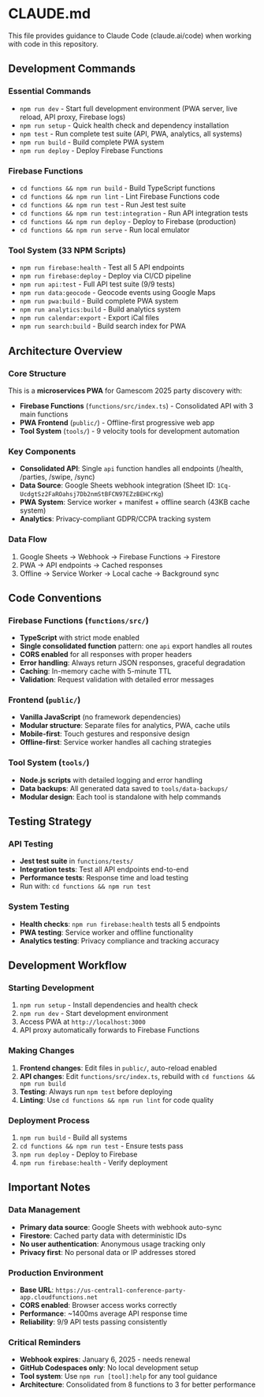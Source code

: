 # CLAUDE.md

This file provides guidance to Claude Code (claude.ai/code) when working with code in this repository.

## Development Commands

### Essential Commands
- `npm run dev` - Start full development environment (PWA server, live reload, API proxy, Firebase logs)
- `npm run setup` - Quick health check and dependency installation
- `npm test` - Run complete test suite (API, PWA, analytics, all systems)
- `npm run build` - Build complete PWA system
- `npm run deploy` - Deploy Firebase Functions

### Firebase Functions
- `cd functions && npm run build` - Build TypeScript functions
- `cd functions && npm run lint` - Lint Firebase Functions code  
- `cd functions && npm run test` - Run Jest test suite
- `cd functions && npm run test:integration` - Run API integration tests
- `cd functions && npm run deploy` - Deploy to Firebase (production)
- `cd functions && npm run serve` - Run local emulator

### Tool System (33 NPM Scripts)
- `npm run firebase:health` - Test all 5 API endpoints
- `npm run firebase:deploy` - Deploy via CI/CD pipeline
- `npm run api:test` - Full API test suite (9/9 tests)
- `npm run data:geocode` - Geocode events using Google Maps
- `npm run pwa:build` - Build complete PWA system
- `npm run analytics:build` - Build analytics system
- `npm run calendar:export` - Export iCal files
- `npm run search:build` - Build search index for PWA

## Architecture Overview

### Core Structure
This is a **microservices PWA** for Gamescom 2025 party discovery with:
- **Firebase Functions** (`functions/src/index.ts`) - Consolidated API with 3 main functions
- **PWA Frontend** (`public/`) - Offline-first progressive web app
- **Tool System** (`tools/`) - 9 velocity tools for development automation

### Key Components
- **Consolidated API**: Single `api` function handles all endpoints (/health, /parties, /swipe, /sync)
- **Data Source**: Google Sheets webhook integration (Sheet ID: `1Cq-UcdgtSz2FaROahsj7Db2nmStBFCN97EZzBEHCrKg`)
- **PWA System**: Service worker + manifest + offline search (43KB cache system)
- **Analytics**: Privacy-compliant GDPR/CCPA tracking system

### Data Flow
1. Google Sheets → Webhook → Firebase Functions → Firestore
2. PWA → API endpoints → Cached responses
3. Offline → Service Worker → Local cache → Background sync

## Code Conventions

### Firebase Functions (`functions/src/`)
- **TypeScript** with strict mode enabled
- **Single consolidated function** pattern: one `api` export handles all routes
- **CORS enabled** for all responses with proper headers
- **Error handling**: Always return JSON responses, graceful degradation
- **Caching**: In-memory cache with 5-minute TTL
- **Validation**: Request validation with detailed error messages

### Frontend (`public/`)
- **Vanilla JavaScript** (no framework dependencies)
- **Modular structure**: Separate files for analytics, PWA, cache utils
- **Mobile-first**: Touch gestures and responsive design
- **Offline-first**: Service worker handles all caching strategies

### Tool System (`tools/`)
- **Node.js scripts** with detailed logging and error handling
- **Data backups**: All generated data saved to `tools/data-backups/`
- **Modular design**: Each tool is standalone with help commands

## Testing Strategy

### API Testing
- **Jest test suite** in `functions/tests/`
- **Integration tests**: Test all API endpoints end-to-end
- **Performance tests**: Response time and load testing
- Run with: `cd functions && npm run test`

### System Testing
- **Health checks**: `npm run firebase:health` tests all 5 endpoints
- **PWA testing**: Service worker and offline functionality
- **Analytics testing**: Privacy compliance and tracking accuracy

## Development Workflow

### Starting Development
1. `npm run setup` - Install dependencies and health check
2. `npm run dev` - Start development environment
3. Access PWA at `http://localhost:3000`
4. API proxy automatically forwards to Firebase Functions

### Making Changes
1. **Frontend changes**: Edit files in `public/`, auto-reload enabled
2. **API changes**: Edit `functions/src/index.ts`, rebuild with `cd functions && npm run build`
3. **Testing**: Always run `npm test` before deploying
4. **Linting**: Use `cd functions && npm run lint` for code quality

### Deployment Process
1. `npm run build` - Build all systems
2. `cd functions && npm run test` - Ensure tests pass
3. `npm run deploy` - Deploy to Firebase
4. `npm run firebase:health` - Verify deployment

## Important Notes

### Data Management
- **Primary data source**: Google Sheets with webhook auto-sync
- **Firestore**: Cached party data with deterministic IDs
- **No user authentication**: Anonymous usage tracking only
- **Privacy first**: No personal data or IP addresses stored

### Production Environment
- **Base URL**: `https://us-central1-conference-party-app.cloudfunctions.net`
- **CORS enabled**: Browser access works correctly
- **Performance**: ~1400ms average API response time
- **Reliability**: 9/9 API tests passing consistently

### Critical Reminders
- **Webhook expires**: January 6, 2025 - needs renewal
- **GitHub Codespaces only**: No local development setup
- **Tool system**: Use `npm run [tool]:help` for any tool guidance
- **Architecture**: Consolidated from 8 functions to 3 for better performance